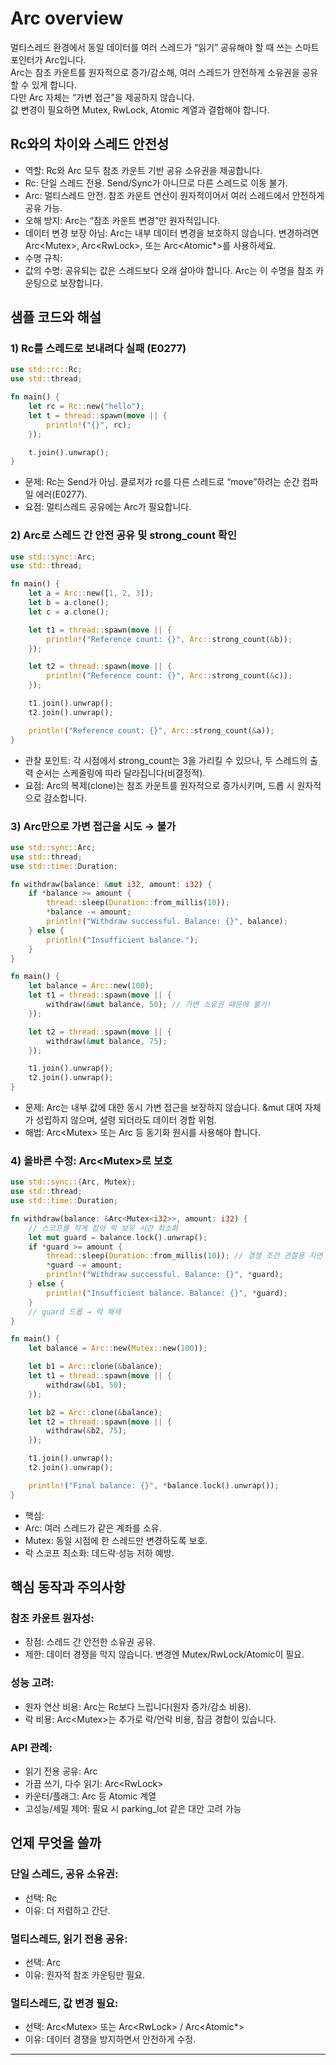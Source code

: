 # Arc overview
멀티스레드 환경에서 동일 데이터를 여러 스레드가 “읽기” 공유해야 할 때 쓰는 스마트 포인터가 Arc입니다.  
Arc는 참조 카운트를 원자적으로 증가/감소해, 여러 스레드가 안전하게 소유권을 공유할 수 있게 합니다.  
다만 Arc 자체는 “가변 접근”을 제공하지 않습니다.  
값 변경이 필요하면 Mutex, RwLock, Atomic 계열과 결합해야 합니다.

## Rc와의 차이와 스레드 안전성
- 역할: Rc와 Arc 모두 참조 카운트 기반 공유 소유권을 제공합니다.
- Rc: 단일 스레드 전용. Send/Sync가 아니므로 다른 스레드로 이동 불가.
- Arc: 멀티스레드 안전. 참조 카운트 연산이 원자적이어서 여러 스레드에서 안전하게 공유 가능.
- 오해 방지: Arc는 “참조 카운트 변경”만 원자적입니다.
- 데이터 변경 보장 아님: Arc는 내부 데이터 변경을 보호하지 않습니다. 변경하려면 Arc<Mutex<T>>, Arc<RwLock<T>>, 또는 Arc<Atomic*>를 사용하세요.
- 수명 규칙:
- 값의 수명: 공유되는 값은 스레드보다 오래 살아야 합니다. Arc는 이 수명을 참조 카운팅으로 보장합니다.

## 샘플 코드와 해설
### 1) Rc를 스레드로 보내려다 실패 (E0277)
```rust
use std::rc::Rc;
use std::thread;

fn main() {
    let rc = Rc::new("hello");
    let t = thread::spawn(move || {
        println!("{}", rc);
    });

    t.join().unwrap();
}
```

- 문제: Rc<T>는 Send가 아님. 클로저가 rc를 다른 스레드로 “move”하려는 순간 컴파일 에러(E0277).
- 요점: 멀티스레드 공유에는 Arc가 필요합니다.

### 2) Arc로 스레드 간 안전 공유 및 strong_count 확인
```rust
use std::sync::Arc;
use std::thread;

fn main() {
    let a = Arc::new([1, 2, 3]);
    let b = a.clone();
    let c = a.clone();

    let t1 = thread::spawn(move || {
        println!("Reference count: {}", Arc::strong_count(&b));
    });

    let t2 = thread::spawn(move || {
        println!("Reference count: {}", Arc::strong_count(&c));
    });

    t1.join().unwrap();
    t2.join().unwrap();

    println!("Reference count: {}", Arc::strong_count(&a));
}
```

- 관찰 포인트: 각 시점에서 strong_count는 3을 가리킬 수 있으나, 두 스레드의 출력 순서는 스케줄링에 따라 달라집니다(비결정적).
- 요점: Arc의 복제(clone)는 참조 카운트를 원자적으로 증가시키며, 드롭 시 원자적으로 감소합니다.

### 3) Arc만으로 가변 접근을 시도 → 불가
```rust
use std::sync::Arc;
use std::thread;
use std::time::Duration;

fn withdraw(balance: &mut i32, amount: i32) {
    if *balance >= amount {
        thread::sleep(Duration::from_millis(10));
        *balance -= amount;
        println!("Withdraw successful. Balance: {}", balance);
    } else {
        println!("Insufficient balance.");
    }
}

fn main() {
    let balance = Arc::new(100);
    let t1 = thread::spawn(move || {
        withdraw(&mut balance, 50); // 가변 소유권 때문에 불가!
    });

    let t2 = thread::spawn(move || {
        withdraw(&mut balance, 75);
    });

    t1.join().unwrap();
    t2.join().unwrap();
}
```

- 문제: Arc<i32>는 내부 값에 대한 동시 가변 접근을 보장하지 않습니다. &mut 대여 자체가 성립하지 않으며, 설령 되더라도 데이터 경합 위험.
- 해법: Arc<Mutex<i32>> 또는 Arc<AtomicI32> 등 동기화 원시를 사용해야 합니다.
### 4) 올바른 수정: Arc<Mutex<T>>로 보호
```rust
use std::sync::{Arc, Mutex};
use std::thread;
use std::time::Duration;

fn withdraw(balance: &Arc<Mutex<i32>>, amount: i32) {
    // 스코프를 작게 잡아 락 보유 시간 최소화
    let mut guard = balance.lock().unwrap();
    if *guard >= amount {
        thread::sleep(Duration::from_millis(10)); // 경쟁 조건 관찰용 지연
        *guard -= amount;
        println!("Withdraw successful. Balance: {}", *guard);
    } else {
        println!("Insufficient balance. Balance: {}", *guard);
    }
    // guard 드롭 → 락 해제
}

fn main() {
    let balance = Arc::new(Mutex::new(100));

    let b1 = Arc::clone(&balance);
    let t1 = thread::spawn(move || {
        withdraw(&b1, 50);
    });

    let b2 = Arc::clone(&balance);
    let t2 = thread::spawn(move || {
        withdraw(&b2, 75);
    });

    t1.join().unwrap();
    t2.join().unwrap();

    println!("Final balance: {}", *balance.lock().unwrap());
}
```

- 핵심:
- Arc: 여러 스레드가 같은 계좌를 소유.
- Mutex: 동일 시점에 한 스레드만 변경하도록 보호.
- 락 스코프 최소화: 데드락·성능 저하 예방.

## 핵심 동작과 주의사항
### 참조 카운트 원자성:
- 장점: 스레드 간 안전한 소유권 공유.
- 제한: 데이터 경쟁을 막지 않습니다. 변경엔 Mutex/RwLock/Atomic이 필요.
  
### 성능 고려:
- 원자 연산 비용: Arc는 Rc보다 느립니다(원자 증가/감소 비용).
- 락 비용: Arc<Mutex<T>>는 추가로 락/언락 비용, 잠금 경합이 있습니다.

### API 관례:
- 읽기 전용 공유: Arc<T>
- 가끔 쓰기, 다수 읽기: Arc<RwLock<T>>
- 카운터/플래그: Arc<AtomicUsize> 등 Atomic 계열
- 고성능/세밀 제어: 필요 시 parking_lot 같은 대안 고려 가능

## 언제 무엇을 쓸까
### 단일 스레드, 공유 소유권:
- 선택: Rc<T>
- 이유: 더 저렴하고 간단.

### 멀티스레드, 읽기 전용 공유:
- 선택: Arc<T>
- 이유: 원자적 참조 카운팅만 필요.

### 멀티스레드, 값 변경 필요:
- 선택: Arc<Mutex<T>> 또는 Arc<RwLock<T>> / Arc<Atomic*>
- 이유: 데이터 경쟁을 방지하면서 안전하게 수정.

---
